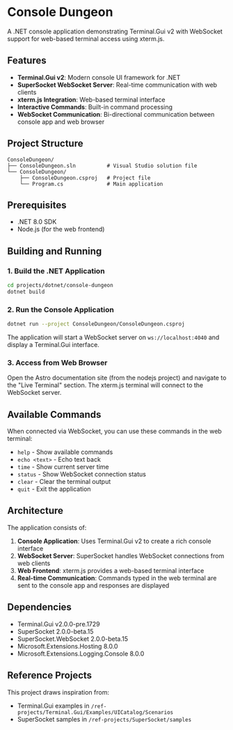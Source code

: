 # Console Dungeon

A .NET console application demonstrating Terminal.Gui v2 with WebSocket support for web-based terminal access using xterm.js.

## Features

- **Terminal.Gui v2**: Modern console UI framework for .NET
- **SuperSocket WebSocket Server**: Real-time communication with web clients
- **xterm.js Integration**: Web-based terminal interface
- **Interactive Commands**: Built-in command processing
- **WebSocket Communication**: Bi-directional communication between console app and web browser

## Project Structure

```
ConsoleDungeon/
├── ConsoleDungeon.sln          # Visual Studio solution file
└── ConsoleDungeon/
    ├── ConsoleDungeon.csproj   # Project file
    └── Program.cs              # Main application
```

## Prerequisites

- .NET 8.0 SDK
- Node.js (for the web frontend)

## Building and Running

### 1. Build the .NET Application

```bash
cd projects/dotnet/console-dungeon
dotnet build
```

### 2. Run the Console Application

```bash
dotnet run --project ConsoleDungeon/ConsoleDungeon.csproj
```

The application will start a WebSocket server on `ws://localhost:4040` and display a Terminal.Gui interface.

### 3. Access from Web Browser

Open the Astro documentation site (from the nodejs project) and navigate to the "Live Terminal" section. The xterm.js terminal will connect to the WebSocket server.

## Available Commands

When connected via WebSocket, you can use these commands in the web terminal:

- `help` - Show available commands
- `echo <text>` - Echo text back
- `time` - Show current server time
- `status` - Show WebSocket connection status
- `clear` - Clear the terminal output
- `quit` - Exit the application

## Architecture

The application consists of:

1. **Console Application**: Uses Terminal.Gui v2 to create a rich console interface
2. **WebSocket Server**: SuperSocket handles WebSocket connections from web clients
3. **Web Frontend**: xterm.js provides a web-based terminal interface
4. **Real-time Communication**: Commands typed in the web terminal are sent to the console app and responses are displayed

## Dependencies

- Terminal.Gui v2.0.0-pre.1729
- SuperSocket 2.0.0-beta.15
- SuperSocket.WebSocket 2.0.0-beta.15
- Microsoft.Extensions.Hosting 8.0.0
- Microsoft.Extensions.Logging.Console 8.0.0

## Reference Projects

This project draws inspiration from:

- Terminal.Gui examples in `/ref-projects/Terminal.Gui/Examples/UICatalog/Scenarios`
- SuperSocket samples in `/ref-projects/SuperSocket/samples`
